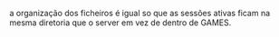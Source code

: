 a organização dos ficheiros é igual so que as sessões ativas ficam na mesma diretoria que o server em vez de dentro de GAMES.